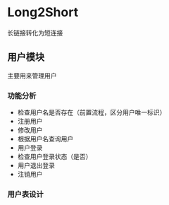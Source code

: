 # Long2Short
长链接转化为短连接
## 用户模块
主要用来管理用户
### 功能分析
- 检查用户名是否存在（前置流程，区分用户唯一标识）
- 注册用户
- 修改用户
- 根据用户名查询用户
- 用户登录
- 检查用户登录状态（是否）
- 用户退出登录
- 注销用户
### 用户表设计